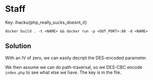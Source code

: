 # Staff

Key: ihacku{php_really_sucks_doesnt_it}

`docker build . -t <NAME> && docker run -p <OUT_PORT>:80 -d <NAME>`


## Solution

With an IV of zero, we can easily decript the DES-encoded parameter.

We then assume we can do path-traversal, so we DES-CBC encode `index.php`
to see what else we have. The key is in the file.
